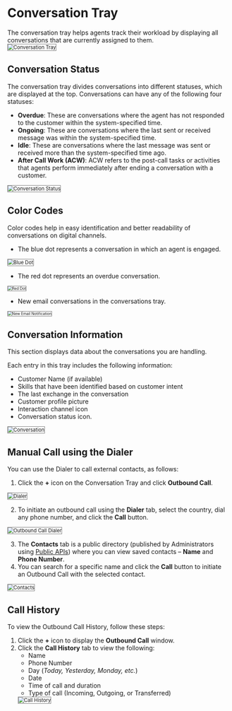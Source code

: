 # Conversation Tray

The conversation tray helps agents track their workload by displaying all conversations that are currently assigned to them.  
<img src="../images/conversation-tray.png" alt="Conversation Tray" title="Conversation Tray" style="border: 1px solid gray; zoom:80%;">

## Conversation Status

The conversation tray divides conversations into different statuses, which are displayed at the top. Conversations can have any of the following four statuses:

* **Overdue**: These are conversations where the agent has not responded to the customer within the system-specified time.
* **Ongoing**: These are conversations where the last sent or received message was within the system-specified time.
* **Idle**: These are conversations where the last message was sent or received more than the system-specified time ago.
* **After Call Work (ACW)**: ACW refers to the post-call tasks or activities that agents perform immediately after ending a conversation with a customer.  
<img src="../images/conversation-status.png" alt="Conversation Status" title="Conversation Status" style="border: 1px solid gray; zoom:80%;">

## Color Codes

Color codes help in easy identification and better readability of conversations on digital channels.

* The blue dot represents a conversation in which an agent is engaged.
<img src="../images/blue-dot.png" alt="Blue Dot" title="Blue Dot" style="border: 1px solid gray; zoom:80%;">

* The red dot represents an overdue conversation.
<img src="../images/red-dot.png" alt="Red Dot" title="Red Dot" style="border: 1px solid gray; zoom:60%;">

* New email conversations in the conversations tray.
<img src="../images/new-email.png" alt="New Email Notification" title="New Email Notification" style="border: 1px solid gray; zoom:60%;">

## Conversation Information

This section displays data about the conversations you are handling.

Each entry in this tray includes the following information:

* Customer Name (if available)
* Skills that have been identified based on customer intent
* The last exchange in the conversation
* Customer profile picture
* Interaction channel icon
* Conversation status icon.  
<img src="../images/conversation.png" alt="Conversation" title="Conversation" style="border: 1px solid gray; zoom:80%;">

## Manual Call using the Dialer

You can use the Dialer to call external contacts, as follows:

1. Click the **+** icon on the Conversation Tray and click **Outbound Call**.  
<img src="../images/dialer.png" alt="Dialer" title="Dialer" style="border: 1px solid gray; zoom:80%;">

2. To initiate an outbound call using the **Dialer** tab, select the country, dial any phone number, and click the **Call** button.  
<img src="../images/outbound-call-dialer.png" alt="Outbound Call Dialer" title="Outbound Call Dialer" style="border: 1px solid gray; zoom:80%;">

3. The **Contacts** tab is a public directory (published by Administrators using [Public APIs](../../apis/contact-center/contact-center-api-list.md#contacts-public-apis)) where you can view saved contacts – **Name** and **Phone Number**.
4. You can search for a specific name and click the **Call** button to initiate an Outbound Call with the selected contact.  
<img src="../images/contacts.png" alt="Contacts" title="Contacts" style="border: 1px solid gray; zoom:80%;">

## Call History

To view the Outbound Call History, follow these steps:

1. Click the **+** icon to display the **Outbound Call** window.
2. Click the **Call History** tab to view the following:
    * Name
    * Phone Number
    * Day (_Today, Yesterday, Monday, etc._)
    * Date
    * Time of call and duration
    * Type of call (Incoming, Outgoing, or Transferred)  
    <img src="../images/call-history.png" alt="Call History" title="Call History" style="border: 1px solid gray; zoom:80%;">
